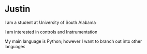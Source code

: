 # Justin
I am a student at University of South Alabama 

I am interested in controls and Instrumentation

My main language is Python; however I want to branch out into other languages
